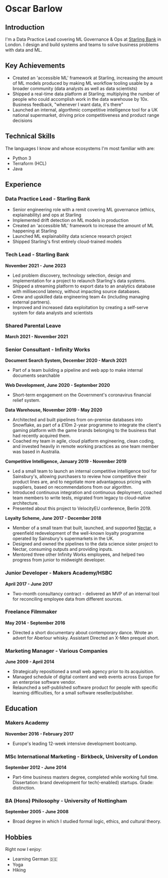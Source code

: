 # Oscar Barlow

## Introduction
I'm a Data Practice Lead covering ML Governance & Ops at [Starling Bank](https://www.starlingbank.com/) in London. I design and build systems and teams to solve business problems with data and ML.

## Key Achievements
* Created an 'accessible ML' framework at Starling, increasing the amount of ML models produced by making ML workflow tooling usable by a broader community (data analysts as well as data scientists)
* Shipped a real-time data platform at Starling; multiplying the number of people who could accomplish work in the data warehouse by 10x. Business feedback, "whenever I want data, it's there"
* Launched an internal, algorthmic competitive intelligence tool for a UK national supermarket, driving price competitiveness and product range decisions

## Technical Skills
The languages I know and whose ecosystems I'm most familiar with are:

* Python 3
* Terraform (HCL)
* Java

## Experience

### Data Practice Lead - Starling Bank
* Senior engineering role with a remit covering ML governance (ethics, explainability) and ops at Starling
* Implemented drift detection on ML models in production
* Created an 'accessible ML' framework to increase the amount of ML happening at Starling
* Launched ML explainability data science research project
* Shipped Starling's first entirely cloud-trained models

### Tech Lead - Starling Bank
**November 2021 - June 2023**
* Led problem discovery, technology selection, design and implementation for a project to relaunch Starling's data systems.
* Shipped a streaming platform to export data to an analytics database with millisecond latency, without impacting source databases.
* Grew and upskilled data engineering team 4x (including managing external partners).
* Improved and increased data exploitation by creating a self-serve system for data analysts and scientists

### Shared Parental Leave
**March 2021 - November 2021**

### Senior Consultant - Infinity Works
**Document Search System, December 2020 - March 2021**
* Part of a team building a pipeline and web app to make internal documents searchable

**Web Development, June 2020 - September 2020**
* Short-term engagement on the Government's coronavirus financial relief system. 

**Data Warehouse, November 2019 - May 2020**
* Architected and built pipelines from on-premise databases into Snowflake, as part of a £10m 2-year programme to integrate the client's gaming platform with the game brands belonging to the business that had recently acquired them. 
* Coached my team in agile, cloud platform engineering, clean coding, and invested heavily in remote working practices as one team member was based in Australia.

**Competitive Intelligence, January 2019 - November 2019**

* Led a small team to launch an internal competitive intelligence tool for Sainsbury's, allowing purchasers to review how competitive their product lines are, and to negotiate more advantageous pricing with suppliers, based on recommendations from our algorithm.
* Introduced continuous integration and continuous deployment, coached team members to write tests, migrated from legacy to cloud-native architecture.
* Presented about this project to VelocityEU conference, Berlin 2019.

**Loyalty Scheme, June 2017 - December 2018**

* Member of a small team that built, launched, and supported [Nectar](https://nectar.sainsburys.co.uk), a greenfield redevelopment of the well-known loyalty programme operated by Sainsbury's supermarkets in the UK.
* Designed and owned the pipelines to the data science sister project to Nectar, consuming outputs and providing inputs.
* Mentored three other Infinity Works employees, and helped two progress from junior to midweight developer.

### Junior Developer - Makers Academy/HSBC
**April 2017 - June 2017**

* Two-month consultancy contract - delivered an MVP of an internal tool for reconciling employee data from different sources.

### Freelance Filmmaker
**May 2014 - September 2016**

* Directed a short documentary about contemporary dance. Wrote an advert for Aberlour whisky. Assistant Directed an X-Men prequel short.

### Marketing Manager - Various Companies
**June 2009 - April 2014**

* Strategically repositioned a small web agency prior to its acquisition.
* Managed schedule of digital content and web events across Europe for an enterprise software vendor.
* Relaunched a self-published software product for people with specific learning difficulties, for a small software reseller/publisher.

## Education
### Makers Academy
**November 2016 - February 2017**

* Europe's leading 12-week intensive development bootcamp.

### MSc International Marketing - Birkbeck, University of London
**September 2012 - June 2014**

* Part-time business masters degree, completed while working full time. Dissertation: brand development for tech(-enabled) startups. Grade: distinction.

### BA (Hons) Philosophy - University of Nottingham 
**September 2005 - June 2008**

* Broad degree in which I studied formal logic, ethics, and cultural theory.

## Hobbies
Right now I enjoy:
* Learning German :de:
* Yoga 
* Hiking
